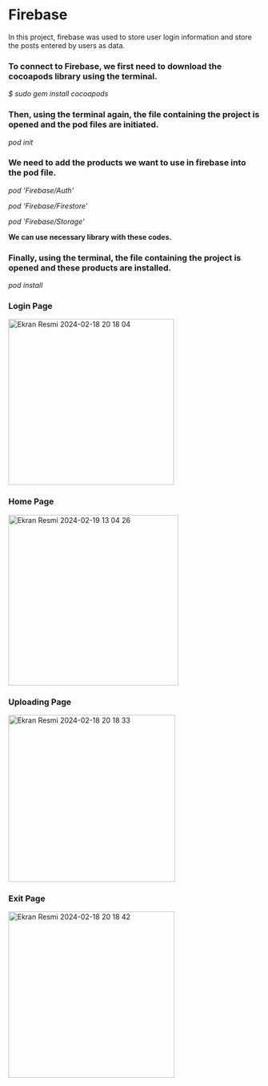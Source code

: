 # Firebase
In this project, firebase was used to store user login information and store the posts entered by users as data.

### To connect to Firebase, we first need to download the cocoapods library using the terminal.
*$ sudo gem install cocoapods*

### Then, using the terminal again, the file containing the project is opened and the pod files are initiated.
*pod init*

### We need to add the products we want to use in firebase into the pod file.
*pod 'Firebase/Auth'*

*pod 'Firebase/Firestore'*

*pod 'Firebase/Storage'*

**We can use necessary library with these codes.**

### Finally, using the terminal, the file containing the project is opened and these products are installed.
*pod install*





### Login Page
<img width="331" alt="Ekran Resmi 2024-02-18 20 18 04" src="https://github.com/engincangunduz/ImageShareApp/assets/103529823/7176d109-e600-499b-b006-70acb1477731">




### Home Page
<img width="340" alt="Ekran Resmi 2024-02-19 13 04 26" src="https://github.com/engincangunduz/ImageShareApp/assets/103529823/d1f54be5-d163-4e55-a555-f51771068bb9">




### Uploading Page
<img width="333" alt="Ekran Resmi 2024-02-18 20 18 33" src="https://github.com/engincangunduz/ImageShareApp/assets/103529823/b3ac728f-ecb6-40b2-8574-3b4359c8e8e8">




### Exit Page
<img width="332" alt="Ekran Resmi 2024-02-18 20 18 42" src="https://github.com/engincangunduz/ImageShareApp/assets/103529823/507ce59e-5ee6-4c6a-9c81-0a93ae09c3f1">
